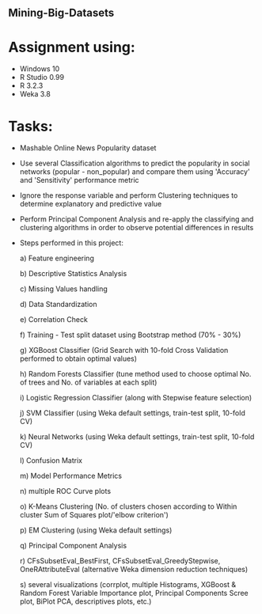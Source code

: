 ## Mining-Big-Datasets
# Assignment using: 
- Windows 10
- R Studio 0.99
- R 3.2.3
- Weka 3.8

# Tasks:
- Mashable Online News Popularity dataset
- Use several Classification algorithms to predict the popularity in social networks (popular - non_popular) and compare them using
  'Accuracy' and 'Sensitivity' performance metric
- Ignore the response variable and perform Clustering techniques to determine explanatory and predictive value
- Perform Principal Component Analysis and re-apply the classifying and clustering algorithms in order to observe potential differences   in results


- Steps performed in this project: 

  a) Feature engineering
  
  b) Descriptive Statistics Analysis
  
  c) Missing Values handling
  
  d) Data Standardization
  
  e) Correlation Check 
  
  f) Training - Test split dataset using Bootstrap method (70% - 30%)
  
  g) XGBoost Classifier (Grid Search with 10-fold Cross Validation performed to obtain optimal values)
  
  h) Random Forests Classifier (tune method used to choose optimal No. of trees and No. of variables at each split)
  
  i) Logistic Regression Classifier (along with Stepwise feature selection)
  
  j) SVM Classifier (using Weka default settings, train-test split, 10-fold CV) 
  
  k) Neural Networks (using Weka default settings, train-test split, 10-fold CV) 
  
  l) Confusion Matrix
  
  m) Model Performance Metrics
  
  n) multiple ROC Curve plots 
  
  o) K-Means Clustering (No. of clusters chosen according to Within cluster Sum of Squares plot/'elbow criterion') 
  
  p) EM Clustering (using Weka default settings)
  
  q) Principal Component Analysis 
  
  r) CFsSubsetEval_BestFirst, CFsSubsetEval_GreedyStepwise, OneRAttributeEval (alternative Weka dimension reduction techniques)
  
  s) several visualizations (corrplot, multiple Histograms, XGBoost & Random Forest Variable Importance plot, 
     Principal Components Scree plot, BiPlot PCA, descriptives plots, etc.) 
